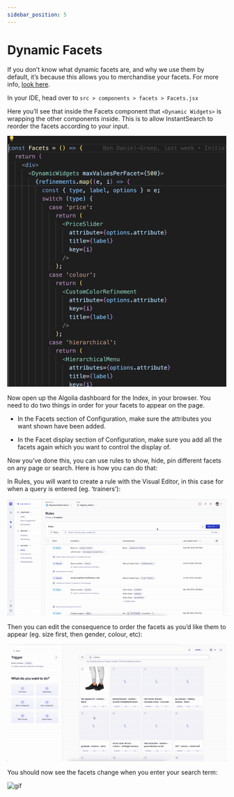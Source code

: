 ```yaml
---
sidebar_position: 5
---
```


# Dynamic Facets

If you don’t know what dynamic facets are, and why we use them by default, it’s because this allows you to merchandise your facets. For more info, [look here](https://www.algolia.com/doc/guides/solutions/ecommerce/business-users/ongoing-optimizations/merchandise-facets/#configure-facet-ordering).

In your IDE, head over to `src > components > facets > Facets.jsx`

Here you’ll see that inside the Facets component that `<Dynamic Widgets>` is wrapping the other components inside. This is to allow InstantSearch to reorder the facets according to your input.

![Image](../media/dynamicfacets1.png)

Now open up the Algolia dashboard for the Index, in your browser. You need to do two things in order for your facets to appear on the page.

- In the Facets section of Configuration, make sure the attributes you want shown have been added.

- In the Facet display section of Configuration, make sure you add all the facets again which you want to control the display of.

Now you’ve done this, you can use rules to show, hide, pin different facets on any page or search. Here is how you can do that:

In Rules, you will want to create a rule with the Visual Editor, in this case for when a query is entered (eg. ‘trainers’):

![gif](../media/dynamicquery.gif)

Then you can edit the consequence to order the facets as you’d like them to appear (eg. size first, then gender, colour, etc):

![gif](../media/dynamicfacets2.gif)

You should now see the facets change when you enter your search term:

![gif](../media/dynamicResults.gif)
